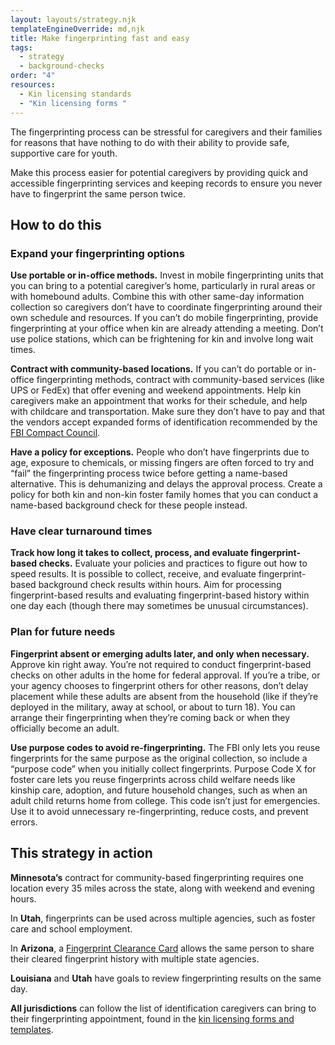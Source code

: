 ```yaml
---
layout: layouts/strategy.njk
templateEngineOverride: md,njk
title: Make fingerprinting fast and easy
tags:
  - strategy
  - background-checks
order: "4"
resources:
  - Kin licensing standards
  - "Kin licensing forms "
---
```

The fingerprinting process can be stressful for caregivers and their families for reasons that have nothing to do with their ability to provide safe, supportive care for youth. 

Make this process easier for potential caregivers by providing quick and accessible fingerprinting services and keeping records to ensure you never have to fingerprint the same person twice. 

## How to do this

### Expand your fingerprinting options

**Use portable or in-office methods.** Invest in mobile fingerprinting units that you can bring to a potential caregiver’s home, particularly in rural areas or with homebound adults. Combine this with other same-day information collection so caregivers don’t have to coordinate fingerprinting around their own schedule and resources. If you can’t do mobile fingerprinting, provide fingerprinting at your office when kin are already attending a meeting. Don’t use police stations, which can be frightening for kin and involve long wait times.

**Contract with community-based locations.** If you can’t do portable or in-office fingerprinting methods, contract with community-based services (like UPS or FedEx) that offer evening and weekend appointments. Help kin caregivers make an appointment that works for their schedule, and help with childcare and transportation. Make sure they don’t have to pay and that the vendors accept expanded forms of identification recommended by the [FBI Compact Council](https://ucr.fbi.gov/cc/current-initiatives/identity-verification-program-guide-single-page).

**Have a policy for exceptions.** People who don’t have fingerprints due to age, exposure to chemicals, or missing fingers are often forced to try and “fail” the fingerprinting process twice before getting a name-based alternative. This is dehumanizing and delays the approval process. Create a policy for both kin and non-kin foster family homes that you can conduct a name-based background check for these people instead.

### Have clear turnaround times

**Track how long it takes to collect, process, and evaluate fingerprint-based checks.** Evaluate your policies and practices to figure out how to speed results. It is possible to collect, receive, and evaluate fingerprint-based background check results within hours. Aim for processing fingerprint-based results and evaluating fingerprint-based history within one day each (though there may sometimes be unusual circumstances).

### Plan for future needs

**Fingerprint absent or emerging adults later, and only when necessary.** Approve kin right away. You’re not required to conduct fingerprint-based checks on other adults in the home for federal approval. If you’re a tribe, or your agency chooses to fingerprint others for other reasons, don’t delay placement while these adults are absent from the household (like if they’re deployed in the military, away at school, or about to turn 18). You can arrange their fingerprinting when they’re coming back or when they officially become an adult. 

**Use purpose codes to avoid re-fingerprinting.** The FBI only lets you reuse fingerprints for the same purpose as the original collection, so include a “purpose code” when you initially collect fingerprints. Purpose Code X for foster care lets you reuse fingerprints across child welfare needs like kinship care, adoption, and future household changes, such as when an adult child returns home from college. This code isn’t just for emergencies. Use it to avoid unnecessary re-fingerprinting, reduce costs, and prevent errors.

## This strategy in action

**Minnesota’s** contract for community-based fingerprinting requires one location every 35 miles across the state, along with weekend and evening hours.

In **Utah**, fingerprints can be used across multiple agencies, such as foster care and school employment.

In **Arizona**, a [Fingerprint Clearance Card](https://www.azdps.gov/services/public-services-center/fingerprint-clearance-card) allows the same person to share their cleared fingerprint history with multiple state agencies.

**Louisiana** and **Utah** have goals to review fingerprinting results on the same day.

**All jurisdictions** can follow the list of identification caregivers can bring to their fingerprinting appointment, found in the [kin licensing forms and templates](https://www.grandfamilies.org/Resources/Kin-Specific-Licensing-Standards-Sample-Forms).

